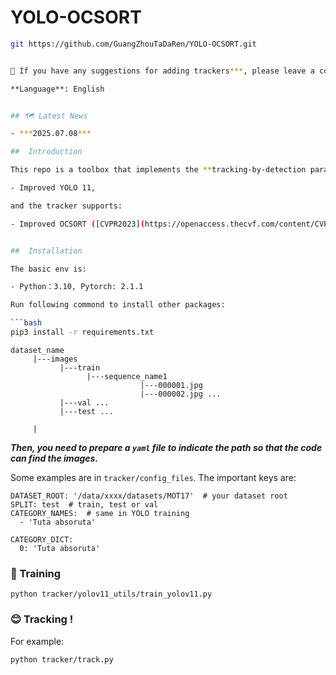 # YOLO-OCSORT

```bash 
git https://github.com/GuangZhouTaDaRen/YOLO-OCSORT.git


🙌 If you have any suggestions for adding trackers***, please leave a comment in the Issues section with the paper title or link! Everyone is welcome to contribute to making this repo better.

**Language**: English 


## 🗺️ Latest News

- ***2025.07.08*** 

##  Introduction

This repo is a toolbox that implements the **tracking-by-detection paradigm multi-object tracker**. The detector supports:

- Improved YOLO 11, 

and the tracker supports:

- Improved OCSORT ([CVPR2023](https://openaccess.thecvf.com/content/CVPR2023/papers/Cao_Observation-Centric_SORT_Rethinking_SORT_for_Robust_Multi-Object_Tracking_CVPR_2023_paper.pdf))


##  Installation

The basic env is:

- Python：3.10, Pytorch: 2.1.1

Run following commond to install other packages:

```bash
pip3 install -r requirements.txt
```


```
dataset_name
     |---images
           |---train
                 |---sequence_name1
                             |---000001.jpg
                             |---000002.jpg ...
           |---val ...
           |---test ...

     |

```


***Then, you need to prepare a `yaml` file to indicate the path so that the code can find the images.***

Some examples are in `tracker/config_files`. The important keys are:

```
DATASET_ROOT: '/data/xxxx/datasets/MOT17'  # your dataset root
SPLIT: test  # train, test or val
CATEGORY_NAMES:  # same in YOLO training
  - 'Tuta absoruta'

CATEGORY_DICT:
  0: 'Tuta absoruta'
```



### 🏃 Training 


```
python tracker/yolov11_utils/train_yolov11.py
```


### 😊 Tracking !

For example:

```
python tracker/track.py 
```

